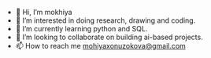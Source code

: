- 👋 Hi, I’m mokhiya
- 👀 I’m interested in doing research, drawing and coding.
- 🌱 I’m currently learning python and SQL.
- 💞️ I’m looking to collaborate on building ai-based projects.
- 📫 How to reach me mohiyaxonuzokova@gmail.com

<!---
mokhiya/mokhiya is a ✨ special ✨ repository because its `README.md` (this file) appears on your GitHub profile.
You can click the Preview link to take a look at your changes.
--->
